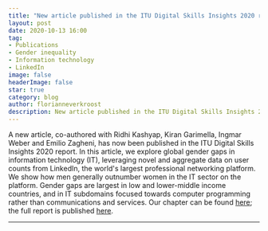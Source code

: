 ```yaml
---
title: "New article published in the ITU Digital Skills Insights 2020 report"
layout: post
date: 2020-10-13 16:00
tag: 
- Publications
- Gender inequality
- Information technology
- LinkedIn
image: false
headerImage: false
star: true
category: blog
author: florianneverkroost
description: New article published in the ITU Digital Skills Insights 2020 report
---
```



A new article, co-authored with Ridhi Kashyap, Kiran Garimella, Ingmar Weber and Emilio Zagheni, has now been published in the 
ITU Digital Skills Insights 2020 report. In this article, we explore global gender gaps in information technology (IT), 
leveraging novel and aggregate data on user counts from LinkedIn, the world's largest professional networking platform. 
We show how men generally outnumber women in the IT sector on the platform. Gender gaps are largest in low and lower-middle 
income countries, and in IT subdomains focused towards computer programming rather than communications and services.
Our chapter can be found [here](https://github.com/fverkroost/fverkroost.github.io/raw/master/assets/Verkroost-Kashyap-Garimella-Weber-Zagheni-Tracking-global-gender-gaps-in-information-technology-using-online-data.pdf); the full report is published [here](https://academy.itu.int/sites/default/files/media2/file/Digital%20Skills%20Insights%202020.pdf).

---



